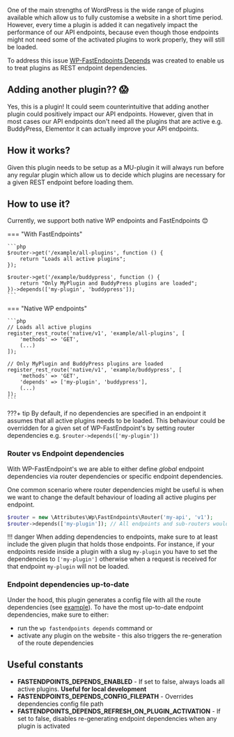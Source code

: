 One of the main strengths of WordPress is the wide range of plugins available
which allow us to fully customise a website in a short time period. However, every time a plugin
is added it can negatively impact the performance of our API endpoints, because even
though those endpoints might not need some of the activated plugins to work properly, they will
still be loaded.

To address this issue [WP-FastEndpoints Depends](https://github.com/Attributes-PHP/wp-fastendpoints-depends)
was created to enable us to treat plugins as REST endpoint dependencies.

## Adding another plugin?? 😱

Yes, this is a plugin! It could seem counterintuitive that adding another plugin could
positively impact our API endpoints. However, given that in most cases our API
endpoints don't need all the plugins that are active e.g. BuddyPress, Elementor
it can actually improve your API endpoints.

## How it works?

Given this plugin needs to be setup as a MU-plugin it will always run before any regular plugin
which allow us to decide which plugins are necessary for a given REST endpoint before loading them.

## How to use it?

Currently, we support both native WP endpoints and FastEndpoints 😊

=== "With FastEndpoints"

    ```php
    $router->get('/example/all-plugins', function () {
        return "Loads all active plugins";
    });

    $router->get('/example/buddypress', function () {
        return "Only MyPlugin and BuddyPress plugins are loaded"; 
    })->depends(['my-plugin', 'buddypress']);
    ```

=== "Native WP endpoints"

    ```php
    // Loads all active plugins
    register_rest_route('native/v1', 'example/all-plugins', [
        'methods' => 'GET',
        (...)
    ]);

    // Only MyPlugin and BuddyPress plugins are loaded
    register_rest_route('native/v1', 'example/buddypress', [
        'methods' => 'GET',
        'depends' => ['my-plugin', 'buddypress'],
        (...)
    ]);
    ```

???+ tip
    By default, if no dependencies are specified in an endpoint it assumes that all active plugins needs
    to be loaded. This behaviour could be overridden for a given set of WP-FastEndpoint's by setting
    router dependencies e.g. `$router->depends(['my-plugin'])`

### Router vs Endpoint dependencies

With WP-FastEndpoint's we are able to either define _global_ endpoint dependencies via router dependencies
or specific endpoint dependencies.

One common scenario where router dependencies might be useful is when we want to change the default behaviour
of loading all active plugins per endpoint.

```php
$router = new \Attributes\Wp\FastEndpoints\Router('my-api', 'v1');
$router->depends(['my-plugin']); // All endpoints and sub-routers would have this dependency
```

!!! danger
    When adding dependencies to endpoints, make sure to at least include the given plugin that holds those endpoints.
    For instance, if your endpoints reside inside a plugin with a slug `my-plugin` you have to set the dependencies
    to `['my-plugin']` otherwise when a request is received for that endpoint `my-plugin` will not be loaded.

### Endpoint dependencies up-to-date

Under the hood, this plugin generates a config file with all the route dependencies (see [example](https://github.com/Attributes-PHP/wp-fastendpoints-depends/blob/main/tests/Data/config.php)).
To have the most up-to-date endpoint dependencies, make sure to either:

- run the `wp fastendpoints depends` command or 
- activate any plugin on the website - this also triggers the re-generation of the route dependencies

## Useful constants

- **FASTENDPOINTS_DEPENDS_ENABLED** - If set to false, always loads all active plugins. **Useful for local development**  
- **FASTENDPOINTS_DEPENDS_CONFIG_FILEPATH** - Overrides dependencies config file path
- **FASTENDPOINTS_DEPENDS_REFRESH_ON_PLUGIN_ACTIVATION** - If set to false, disables re-generating endpoint dependencies
when any plugin is activated

